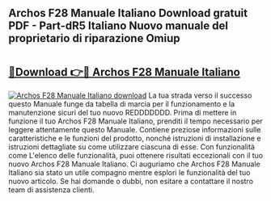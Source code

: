 ## Archos F28 Manuale Italiano Download gratuit PDF - Part-dR5 Italiano Nuovo manuale del proprietario di riparazione Omiup

# <h2><a href="http://dffom9.blite.top/?on=Archos+F28+Manuale+Italiano">🔗Download 👉🔴 Archos F28 Manuale Italiano</a></h2>

[![Archos F28 Manuale Italiano download](https://i.imgur.com/lujVjoI.png)](http://dffom9.blite.top/?on=Archos+F28+Manuale+Italiano)
La tua strada verso il successo questo Manuale funge da tabella di marcia per il funzionamento e la manutenzione sicuri del tuo nuovo REDDDDDDD. Prima di mettere in funzione il tuo Archos F28 Manuale Italiano, prenditi il tempo necessario per leggere attentamente questo Manuale. Contiene preziose informazioni sulle caratteristiche e le funzioni del prodotto, nonché istruzioni di installazione e istruzioni dettagliate su come utilizzare ciascuna di esse. Con funzionalità come L'elenco delle funzionalità, puoi ottenere risultati eccezionali con il tuo nuovo Archos F28 Manuale Italiano. Ci auguriamo che Archos F28 Manuale Italiano sia stato un utile compagno mentre esplori le funzionalità del tuo nuovo articolo. Se hai domande o dubbi, non esitare a contattare il nostro team di assistenza clienti.
